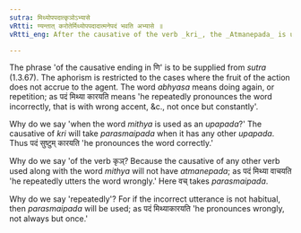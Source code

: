 ```yaml
---
sutra: मिथ्योपपदात्कृञोऽभ्यासे
vRtti: ण्यन्तात् करोतेर्मिथ्योपपदादात्मनेपदं भवति अभ्यासे ॥
vRtti_eng: After the causative of the verb _kri_, the _Atmanepada_ is used, when it has the word _mithya_, incorrect, as an _upapada_ or dependent word, and is employed in the sense of 'repeated wrong utterance' even when the fruit of the action does not accrue to the agent.

---
```

The phrase 'of the causative ending in णि' is to be supplied from _sutra_ (1.3.67). The aphorism is restricted to the cases where the fruit of the action does not accrue to the agent. The word _abhyasa_ means doing again, or repetition; as पदं मिथ्या कारयति means 'he repeatedly pronounces the word incorrectly, that is with wrong accent, &c., not once but constantly'.

Why do we say 'when the word _mithya_ is used as an _upapada_?' The causative of _kri_ will take _parasmaipada_ when it has any other _upapada_. Thus पदं सुष्टुम् कारयति 'he pronounces the word correctly.'

Why do we say 'of the verb कृञ्? Because the causative of any other verb used along with the word _mithya_ will not have _atmanepada_; as पदं मिथ्या वाचयति 'he repeatedly utters the word wrongly.' Here वच् takes _parasmaipada_.

Why do we say 'repeatedly'? For if the incorrect utterance is not habitual, then _parasmaipada_ will be used; as पदं मिथ्याकारयति 'he pronounces wrongly, not always but once.'